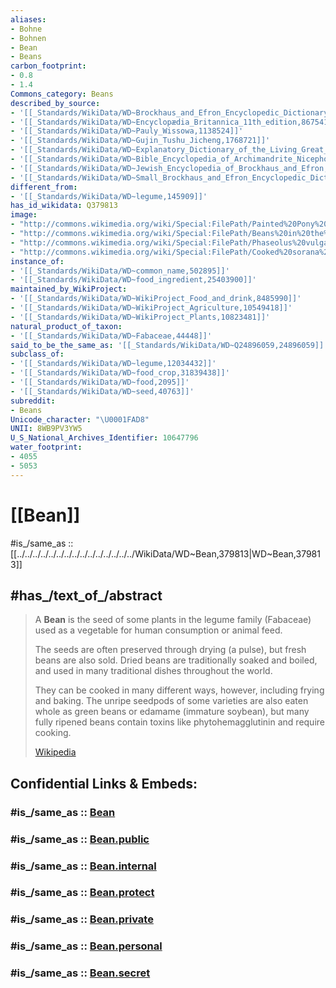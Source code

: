 ```yaml
---
aliases:
- Bohne
- Bohnen
- Bean
- Beans
carbon_footprint:
- 0.8
- 1.4
Commons_category: Beans
described_by_source:
- '[[_Standards/WikiData/WD~Brockhaus_and_Efron_Encyclopedic_Dictionary,602358]]'
- '[[_Standards/WikiData/WD~Encyclopædia_Britannica_11th_edition,867541]]'
- '[[_Standards/WikiData/WD~Pauly_Wissowa,1138524]]'
- '[[_Standards/WikiData/WD~Gujin_Tushu_Jicheng,1768721]]'
- '[[_Standards/WikiData/WD~Explanatory_Dictionary_of_the_Living_Great_Russian_Language,1970746]]'
- '[[_Standards/WikiData/WD~Bible_Encyclopedia_of_Archimandrite_Nicephorus,4086271]]'
- '[[_Standards/WikiData/WD~Jewish_Encyclopedia_of_Brockhaus_and_Efron,4173137]]'
- '[[_Standards/WikiData/WD~Small_Brockhaus_and_Efron_Encyclopedic_Dictionary,19180675]]'
different_from:
- '[[_Standards/WikiData/WD~legume,145909]]'
has_id_wikidata: Q379813
image:
- "http://commons.wikimedia.org/wiki/Special:FilePath/Painted%20Pony%20Bean.JPG"
- "http://commons.wikimedia.org/wiki/Special:FilePath/Beans%20in%20the%20market.jpg"
- "http://commons.wikimedia.org/wiki/Special:FilePath/Phaseolus%20vulgaris%20seed.jpg"
- "http://commons.wikimedia.org/wiki/Special:FilePath/Cooked%20sorana%20beans%20with%20olive%20oil%20and%20pepper%201.jpg"
instance_of:
- '[[_Standards/WikiData/WD~common_name,502895]]'
- '[[_Standards/WikiData/WD~food_ingredient,25403900]]'
maintained_by_WikiProject:
- '[[_Standards/WikiData/WD~WikiProject_Food_and_drink,8485990]]'
- '[[_Standards/WikiData/WD~WikiProject_Agriculture,10549418]]'
- '[[_Standards/WikiData/WD~WikiProject_Plants,10823481]]'
natural_product_of_taxon:
- '[[_Standards/WikiData/WD~Fabaceae,44448]]'
said_to_be_the_same_as: '[[_Standards/WikiData/WD~Q24896059,24896059]]'
subclass_of:
- '[[_Standards/WikiData/WD~legume,12034432]]'
- '[[_Standards/WikiData/WD~food_crop,31839438]]'
- '[[_Standards/WikiData/WD~food,2095]]'
- '[[_Standards/WikiData/WD~seed,40763]]'
subreddit:
- Beans
Unicode_character: "\U0001FAD8"
UNII: 8WB9PV3YW5
U_S_National_Archives_Identifier: 10647796
water_footprint:
- 4055
- 5053
---
```


# [[Bean]] 

#is_/same_as :: [[../../../../../../../../../../../../../../../WikiData/WD~Bean,379813|WD~Bean,379813]] 
## #has_/text_of_/abstract 

> A **Bean** is the seed of some plants in the legume family (Fabaceae) 
> used as a vegetable for human consumption or animal feed. 
> 
> The seeds are often preserved through drying (a pulse), but fresh beans are also sold. 
> Dried beans are traditionally soaked and boiled, 
> and used in many traditional dishes throughout the world. 
> 
> They can be cooked in many different ways, however, including frying and baking. 
> The unripe seedpods of some varieties are also eaten whole 
> as green beans or edamame (immature soybean), 
> but many fully ripened beans contain toxins like phytohemagglutinin and require cooking.
>
> [Wikipedia](https://en.wikipedia.org/wiki/Bean) 


## Confidential Links & Embeds: 

### #is_/same_as :: [Bean](/_Standards/bio/bio~Domain/Eukarya/Plant/Land_Plant/Seed_Plant/Flowering_Plant/Eudicots/Core_Eudicots/Rosids/Fabales/Fabaceae/Papilionoideae/Phaseoleae/Bean.md) 

### #is_/same_as :: [Bean.public](/_public/bio/bio~Domain/Eukarya/Plant/Land_Plant/Seed_Plant/Flowering_Plant/Eudicots/Core_Eudicots/Rosids/Fabales/Fabaceae/Papilionoideae/Phaseoleae/Bean.public.md) 

### #is_/same_as :: [Bean.internal](/_internal/bio/bio~Domain/Eukarya/Plant/Land_Plant/Seed_Plant/Flowering_Plant/Eudicots/Core_Eudicots/Rosids/Fabales/Fabaceae/Papilionoideae/Phaseoleae/Bean.internal.md) 

### #is_/same_as :: [Bean.protect](/_protect/bio/bio~Domain/Eukarya/Plant/Land_Plant/Seed_Plant/Flowering_Plant/Eudicots/Core_Eudicots/Rosids/Fabales/Fabaceae/Papilionoideae/Phaseoleae/Bean.protect.md) 

### #is_/same_as :: [Bean.private](/_private/bio/bio~Domain/Eukarya/Plant/Land_Plant/Seed_Plant/Flowering_Plant/Eudicots/Core_Eudicots/Rosids/Fabales/Fabaceae/Papilionoideae/Phaseoleae/Bean.private.md) 

### #is_/same_as :: [Bean.personal](/_personal/bio/bio~Domain/Eukarya/Plant/Land_Plant/Seed_Plant/Flowering_Plant/Eudicots/Core_Eudicots/Rosids/Fabales/Fabaceae/Papilionoideae/Phaseoleae/Bean.personal.md) 

### #is_/same_as :: [Bean.secret](/_secret/bio/bio~Domain/Eukarya/Plant/Land_Plant/Seed_Plant/Flowering_Plant/Eudicots/Core_Eudicots/Rosids/Fabales/Fabaceae/Papilionoideae/Phaseoleae/Bean.secret.md)

